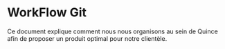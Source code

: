 # WorkFlow Git

Ce document explique comment nous nous organisons au sein de Quince afin de proposer un produit optimal pour notre clientèle.

